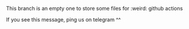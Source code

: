 This branch is an empty one to store some files for :weird: github actions

If you see this message, ping us on telegram ^^

